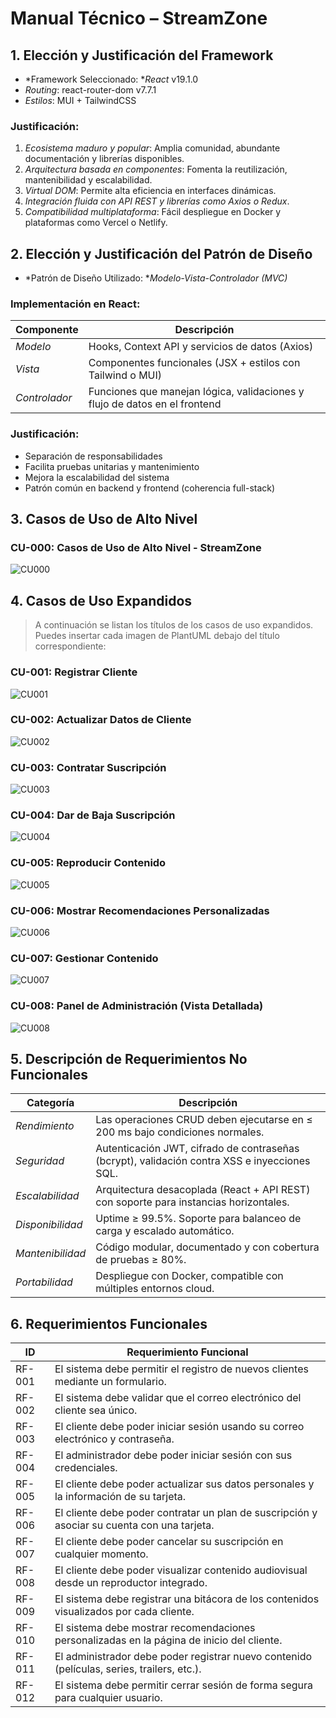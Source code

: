 #  Manual Técnico – StreamZone



## 1. Elección y Justificación del Framework

- *Framework Seleccionado: **React* v19.1.0
- *Routing*: react-router-dom v7.7.1
- *Estilos*: MUI + TailwindCSS

### Justificación:
1. *Ecosistema maduro y popular*: Amplia comunidad, abundante documentación y librerías disponibles.
2. *Arquitectura basada en componentes*: Fomenta la reutilización, mantenibilidad y escalabilidad.
3. *Virtual DOM*: Permite alta eficiencia en interfaces dinámicas.
4. *Integración fluida con API REST y librerías como Axios o Redux*.
5. *Compatibilidad multiplataforma*: Fácil despliegue en Docker y plataformas como Vercel o Netlify.



## 2. Elección y Justificación del Patrón de Diseño

- *Patrón de Diseño Utilizado: **Modelo-Vista-Controlador (MVC)*

### Implementación en React:
| Componente     | Descripción                                                                 |
|----------------|-----------------------------------------------------------------------------|
| *Modelo*      | Hooks, Context API y servicios de datos (Axios)                            |
| *Vista*       | Componentes funcionales (JSX + estilos con Tailwind o MUI)                 |
| *Controlador* | Funciones que manejan lógica, validaciones y flujo de datos en el frontend |

### Justificación:
- Separación de responsabilidades  
- Facilita pruebas unitarias y mantenimiento  
- Mejora la escalabilidad del sistema  
- Patrón común en backend y frontend (coherencia full-stack)



## 3. Casos de Uso de Alto Nivel

### CU-000: Casos de Uso de Alto Nivel - StreamZone

![CU000](./img/casos-uso-alto-nivel.png)


## 4. Casos de Uso Expandidos

> A continuación se listan los títulos de los casos de uso expandidos. Puedes insertar cada imagen de PlantUML debajo del título correspondiente:

### CU-001: Registrar Cliente  
![CU001](./img/registrar-cliente.png)

### CU-002: Actualizar Datos de Cliente  
![CU002](./img/actualizar-datos-cliente.png)

### CU-003: Contratar Suscripción  
![CU003](./img/contratar-suscripcion.png)

### CU-004: Dar de Baja Suscripción  
![CU004](./img/dar-baja-suscripcion.png)

### CU-005: Reproducir Contenido  
![CU005](./img/reportar-suscripcion.png)

### CU-006: Mostrar Recomendaciones Personalizadas  
![CU006](./img/mostrar-recomendaciones-personalizadas.png)

### CU-007: Gestionar Contenido  
![CU007](./img/gestionar-contenido.png)

### CU-008: Panel de Administración (Vista Detallada)  
![CU008](./img/panel-administracion.png)



## 5. Descripción de Requerimientos No Funcionales

| Categoría         | Descripción                                                                                   |
|-------------------|-----------------------------------------------------------------------------------------------|
| *Rendimiento*    | Las operaciones CRUD deben ejecutarse en ≤ 200 ms bajo condiciones normales.                 |
| *Seguridad*      | Autenticación JWT, cifrado de contraseñas (bcrypt), validación contra XSS e inyecciones SQL. |
| *Escalabilidad*  | Arquitectura desacoplada (React + API REST) con soporte para instancias horizontales.        |
| *Disponibilidad* | Uptime ≥ 99.5%. Soporte para balanceo de carga y escalado automático.                        |
| *Mantenibilidad* | Código modular, documentado y con cobertura de pruebas ≥ 80%.                                |
| *Portabilidad*   | Despliegue con Docker, compatible con múltiples entornos cloud.                              |


## 6. Requerimientos Funcionales

| ID       | Requerimiento Funcional                                                                 |
|----------|------------------------------------------------------------------------------------------|
| RF-001   | El sistema debe permitir el registro de nuevos clientes mediante un formulario.         |
| RF-002   | El sistema debe validar que el correo electrónico del cliente sea único.                |
| RF-003   | El cliente debe poder iniciar sesión usando su correo electrónico y contraseña.         |
| RF-004   | El administrador debe poder iniciar sesión con sus credenciales.                        |
| RF-005   | El cliente debe poder actualizar sus datos personales y la información de su tarjeta.   |
| RF-006   | El cliente debe poder contratar un plan de suscripción y asociar su cuenta con una tarjeta. |
| RF-007   | El cliente debe poder cancelar su suscripción en cualquier momento.                     |
| RF-008   | El cliente debe poder visualizar contenido audiovisual desde un reproductor integrado.  |
| RF-009   | El sistema debe registrar una bitácora de los contenidos visualizados por cada cliente. |
| RF-010   | El sistema debe mostrar recomendaciones personalizadas en la página de inicio del cliente. |
| RF-011   | El administrador debe poder registrar nuevo contenido (películas, series, trailers, etc.). |
| RF-012   | El sistema debe permitir cerrar sesión de forma segura para cualquier usuario.          |
